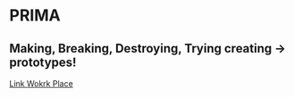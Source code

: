 # PRIMA
## Making, Breaking, Destroying, Trying creating -> prototypes!
[Link ](https://arthurerlich.github.io/PRIMA/Card/steckbrief.htm) 
[Wokrk Place](https://webuser.hs-furtwangen.de/~del/Prima/index.php)
